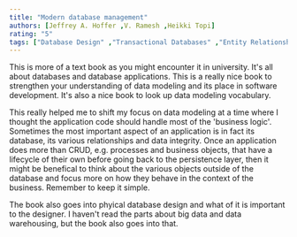 ```yaml
---
title: "Modern database management"
authors: [Jeffrey A. Hoffer ,V. Ramesh ,Heikki Topi]
rating: "5"
tags: ["Database Design" ,"Transactional Databases" ,"Entity Relationship" ,"Diagram","Data Warhousing"]
---
```


This is more of a text book as you might encounter it in university. It's all about
databases and database applications. This is a really nice book to strengthen your
understanding of data modeling and its place in software development.
It's also a nice book to look up data modeling vocabulary.

This really helped me to shift my focus on data modeling at a time where I thought
the application code should handle most of the 'business logic'.
Sometimes the most important aspect of an application is in fact its database, 
its various relationships and data integrity. Once an application does more than CRUD, 
e.g. processes and business objects, that have a lifecycle of their own 
before going back to the persistence layer, then it might be
benefical to think about the various objects outside of the database and focus more on 
how they behave in the context of the business. Remember to keep it simple.

The book also goes into phyical database design and what of it is important to the designer.
I haven't read the parts about big data and data warehousing, but the book also goes into that.